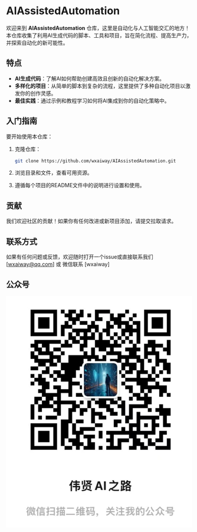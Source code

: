 # AIAssistedAutomation

欢迎来到 **AIAssistedAutomation** 仓库，这里是自动化与人工智能交汇的地方！本仓库收集了利用AI生成代码的脚本、工具和项目，旨在简化流程、提高生产力，并探索自动化的新可能性。

## 特点

- **AI生成代码**：了解AI如何帮助创建高效且创新的自动化解决方案。
- **多样化的项目**：从简单的脚本到复杂的流程，这里提供了多种自动化项目以激发你的创作灵感。
- **最佳实践**：通过示例和教程学习如何将AI集成到你的自动化策略中。


## 入门指南

要开始使用本仓库：

1. 克隆仓库：
   ```bash
   git clone https://github.com/wxaiway/AIAssistedAutomation.git
   ```

2. 浏览目录和文件，查看可用资源。

3. 遵循每个项目的README文件中的说明进行设置和使用。

## 贡献

我们欢迎社区的贡献！如果你有任何改进或新项目添加，请提交拉取请求。

## 联系方式

如果有任何问题或反馈，欢迎随时打开一个issue或直接联系我们 [wxaiway@qq.com] 或 微信联系 [wxaiway]

## 公众号
![伟贤AI之路](images/mp.jpg)

